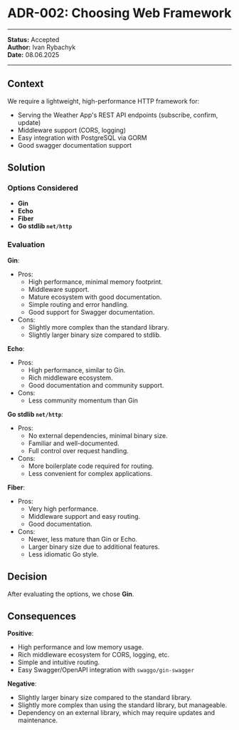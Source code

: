 # ADR-002: Choosing Web Framework

---

**Status:** Accepted   
**Author:** Ivan Rybachyk   
**Date:** 08.06.2025  

---

## Context
We require a lightweight, high-performance HTTP framework for:
- Serving the Weather App's REST API endpoints (subscribe, confirm, update)
- Middleware support (CORS, logging)
- Easy integration with PostgreSQL via GORM
- Good swagger documentation support

## Solution
### Options Considered
- **Gin**
- **Echo**
- **Fiber**
- **Go stdlib ```net/http```**

### Evaluation

**Gin**:
- Pros:
  - High performance, minimal memory footprint.
  - Middleware support.
  - Mature ecosystem with good documentation.
  - Simple routing and error handling.
  - Good support for Swagger documentation.
- Cons:
  - Slightly more complex than the standard library.
  - Slightly larger binary size compared to stdlib.

**Echo**:
- Pros:
  - High performance, similar to Gin.
  - Rich middleware ecosystem.
  - Good documentation and community support.
- Cons:
  - Less community momentum than Gin

**Go stdlib `net/http`**:
- Pros:
  - No external dependencies, minimal binary size.
  - Familiar and well-documented.
  - Full control over request handling.
- Cons:
  - More boilerplate code required for routing.
  - Less convenient for complex applications.

**Fiber**:
- Pros:
  - Very high performance.
  - Middleware support and easy routing.
  - Good documentation.
- Cons:
  - Newer, less mature than Gin or Echo.
  - Larger binary size due to additional features.
  - Less idiomatic Go style.

## Decision
After evaluating the options, we chose **Gin**.

## Consequences
**Positive**:
- High performance and low memory usage.
- Rich middleware ecosystem for CORS, logging, etc.
- Simple and intuitive routing.
- Easy Swagger/OpenAPI integration with ```swaggo/gin-swagger```

**Negative**:
- Slightly larger binary size compared to the standard library.
- Slightly more complex than using the standard library, but manageable.
- Dependency on an external library, which may require updates and maintenance.
